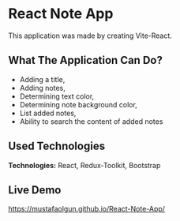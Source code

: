 # React Note App

This application was made by creating Vite-React.

## What The Application Can Do?

- Adding a title,
- Adding notes,
- Determining text color,
- Determining note background color,
- List added notes,
- Ability to search the content of added notes

## Used Technologies

**Technologies:** React, Redux-Toolkit, Bootstrap

## Live Demo

https://mustafaolgun.github.io/React-Note-App/
